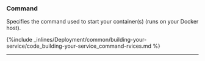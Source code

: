 

### Command

Specifies the command used to start your container(s) (runs on your Docker host).



{%include _inlines/Deployment/common/building-your-service/code_building-your-service_command-rvices.md %}




* * *

